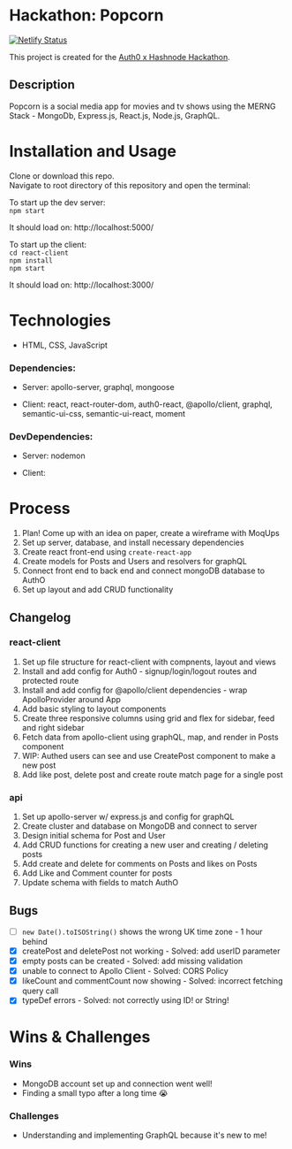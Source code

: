 # Hackathon: Popcorn

[![Netlify Status](https://api.netlify.com/api/v1/badges/d8953fe7-7172-4be3-9b53-57c6b6b52bab/deploy-status)](https://app.netlify.com/sites/nat-popcorn/deploys)

This project is created for the [Auth0 x Hashnode Hackathon](https://townhall.hashnode.com/auth0-hackathon?source=newsletter).

## Description 
Popcorn is a social media app for movies and tv shows using the MERNG Stack - MongoDb, Express.js, React.js, Node.js, GraphQL.

# Installation and Usage
Clone or download this repo.    
Navigate to root directory of this repository and open the terminal:   

To start up the dev server:     
`npm start`

It should load on: http://localhost:5000/

To start up the client:   
`cd react-client`   
`npm install`     
`npm start`   

It should load on: http://localhost:3000/

# Technologies
- HTML, CSS, JavaScript

### Dependencies: 
   - Server: apollo-server, graphql, mongoose
   
   - Client: react, react-router-dom, auth0-react, @apollo/client, graphql, semantic-ui-css, semantic-ui-react, moment

### DevDependencies:
   - Server: nodemon
   
   - Client: 

# Process 
1. Plan! Come up with an idea on paper, create a wireframe with MoqUps 
2. Set up server, database, and install necessary dependencies 
3. Create react front-end using `create-react-app` 
4. Create models for Posts and Users and resolvers for graphQL 
5. Connect front end to back end and connect mongoDB database to AuthO 
6. Set up layout and add CRUD functionality 

## Changelog

### react-client
1. Set up file structure for react-client with compnents, layout and views 
2. Install and add config for Auth0 - signup/login/logout routes and protected route 
3. Install and add config for @apollo/client dependencies - wrap ApolloProvider around App 
4. Add basic styling to layout components
5. Create three responsive columns using grid and flex for sidebar, feed and right sidebar 
6. Fetch data from apollo-client using graphQL, map, and render in Posts component  
7. WIP: Authed users can see and use CreatePost component to make a new post
9. Add like post, delete post and create route match page for a single post 

### api
1. Set up apollo-server w/ express.js and config for graphQL 
2. Create cluster and database on MongoDB and connect to server 
3. Design initial schema for Post and User 
4. Add CRUD functions for creating a new user and creating / deleting posts 
5. Add create and delete for comments on Posts and likes on Posts
6. Add Like and Comment counter for posts 
7. Update schema with fields to match AuthO


## Bugs
- [ ] `new Date().toISOString()` shows the wrong UK time zone - 1 hour behind 
- [x] createPost and deletePost not working - Solved: add userID parameter
- [x] empty posts can be created - Solved: add missing validation
- [x] unable to connect to Apollo Client - Solved: CORS Policy
- [x] likeCount and commentCount now showing - Solved: incorrect fetching query call 
- [x] typeDef errors - Solved: not correctly using ID! or String! 
 
# Wins & Challenges

### Wins
- MongoDB account set up and connection went well!
- Finding a small typo after a long time 😭 

### Challenges  
- Understanding and implementing GraphQL because it's new to me!